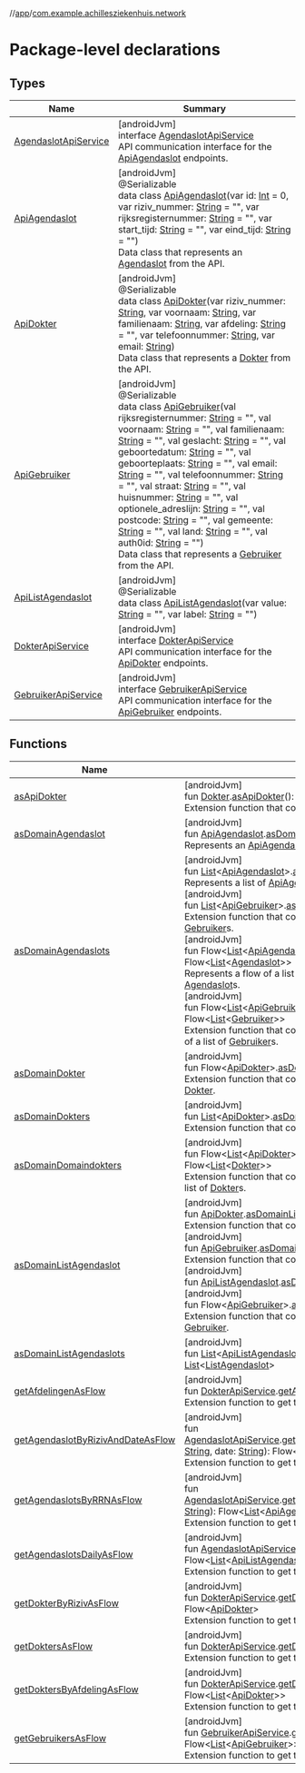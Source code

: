 //[app](../../index.md)/[com.example.achillesziekenhuis.network](index.md)

# Package-level declarations

## Types

| Name | Summary |
|---|---|
| [AgendaslotApiService](-agendaslot-api-service/index.md) | [androidJvm]<br>interface [AgendaslotApiService](-agendaslot-api-service/index.md)<br>API communication interface for the [ApiAgendaslot](-api-agendaslot/index.md) endpoints. |
| [ApiAgendaslot](-api-agendaslot/index.md) | [androidJvm]<br>@Serializable<br>data class [ApiAgendaslot](-api-agendaslot/index.md)(var id: [Int](https://kotlinlang.org/api/latest/jvm/stdlib/kotlin/-int/index.html) = 0, var riziv_nummer: [String](https://kotlinlang.org/api/latest/jvm/stdlib/kotlin/-string/index.html) = &quot;&quot;, var rijksregisternummer: [String](https://kotlinlang.org/api/latest/jvm/stdlib/kotlin/-string/index.html) = &quot;&quot;, var start_tijd: [String](https://kotlinlang.org/api/latest/jvm/stdlib/kotlin/-string/index.html) = &quot;&quot;, var eind_tijd: [String](https://kotlinlang.org/api/latest/jvm/stdlib/kotlin/-string/index.html) = &quot;&quot;)<br>Data class that represents an [Agendaslot](../com.example.achillesziekenhuis.model/-agendaslot/index.md) from the API. |
| [ApiDokter](-api-dokter/index.md) | [androidJvm]<br>@Serializable<br>data class [ApiDokter](-api-dokter/index.md)(var riziv_nummer: [String](https://kotlinlang.org/api/latest/jvm/stdlib/kotlin/-string/index.html), var voornaam: [String](https://kotlinlang.org/api/latest/jvm/stdlib/kotlin/-string/index.html), var familienaam: [String](https://kotlinlang.org/api/latest/jvm/stdlib/kotlin/-string/index.html), var afdeling: [String](https://kotlinlang.org/api/latest/jvm/stdlib/kotlin/-string/index.html) = &quot;&quot;, var telefoonnummer: [String](https://kotlinlang.org/api/latest/jvm/stdlib/kotlin/-string/index.html), var email: [String](https://kotlinlang.org/api/latest/jvm/stdlib/kotlin/-string/index.html))<br>Data class that represents a [Dokter](../com.example.achillesziekenhuis.model/-dokter/index.md) from the API. |
| [ApiGebruiker](-api-gebruiker/index.md) | [androidJvm]<br>@Serializable<br>data class [ApiGebruiker](-api-gebruiker/index.md)(val rijksregisternummer: [String](https://kotlinlang.org/api/latest/jvm/stdlib/kotlin/-string/index.html) = &quot;&quot;, val voornaam: [String](https://kotlinlang.org/api/latest/jvm/stdlib/kotlin/-string/index.html) = &quot;&quot;, val familienaam: [String](https://kotlinlang.org/api/latest/jvm/stdlib/kotlin/-string/index.html) = &quot;&quot;, val geslacht: [String](https://kotlinlang.org/api/latest/jvm/stdlib/kotlin/-string/index.html) = &quot;&quot;, val geboortedatum: [String](https://kotlinlang.org/api/latest/jvm/stdlib/kotlin/-string/index.html) = &quot;&quot;, val geboorteplaats: [String](https://kotlinlang.org/api/latest/jvm/stdlib/kotlin/-string/index.html) = &quot;&quot;, val email: [String](https://kotlinlang.org/api/latest/jvm/stdlib/kotlin/-string/index.html) = &quot;&quot;, val telefoonnummer: [String](https://kotlinlang.org/api/latest/jvm/stdlib/kotlin/-string/index.html) = &quot;&quot;, val straat: [String](https://kotlinlang.org/api/latest/jvm/stdlib/kotlin/-string/index.html) = &quot;&quot;, val huisnummer: [String](https://kotlinlang.org/api/latest/jvm/stdlib/kotlin/-string/index.html) = &quot;&quot;, val optionele_adreslijn: [String](https://kotlinlang.org/api/latest/jvm/stdlib/kotlin/-string/index.html) = &quot;&quot;, val postcode: [String](https://kotlinlang.org/api/latest/jvm/stdlib/kotlin/-string/index.html) = &quot;&quot;, val gemeente: [String](https://kotlinlang.org/api/latest/jvm/stdlib/kotlin/-string/index.html) = &quot;&quot;, val land: [String](https://kotlinlang.org/api/latest/jvm/stdlib/kotlin/-string/index.html) = &quot;&quot;, val auth0id: [String](https://kotlinlang.org/api/latest/jvm/stdlib/kotlin/-string/index.html) = &quot;&quot;)<br>Data class that represents a [Gebruiker](../com.example.achillesziekenhuis.model/-gebruiker/index.md) from the API. |
| [ApiListAgendaslot](-api-list-agendaslot/index.md) | [androidJvm]<br>@Serializable<br>data class [ApiListAgendaslot](-api-list-agendaslot/index.md)(var value: [String](https://kotlinlang.org/api/latest/jvm/stdlib/kotlin/-string/index.html) = &quot;&quot;, var label: [String](https://kotlinlang.org/api/latest/jvm/stdlib/kotlin/-string/index.html) = &quot;&quot;) |
| [DokterApiService](-dokter-api-service/index.md) | [androidJvm]<br>interface [DokterApiService](-dokter-api-service/index.md)<br>API communication interface for the [ApiDokter](-api-dokter/index.md) endpoints. |
| [GebruikerApiService](-gebruiker-api-service/index.md) | [androidJvm]<br>interface [GebruikerApiService](-gebruiker-api-service/index.md)<br>API communication interface for the [ApiGebruiker](-api-gebruiker/index.md) endpoints. |

## Functions

| Name | Summary |
|---|---|
| [asApiDokter](as-api-dokter.md) | [androidJvm]<br>fun [Dokter](../com.example.achillesziekenhuis.model/-dokter/index.md).[asApiDokter](as-api-dokter.md)(): [ApiDokter](-api-dokter/index.md)<br>Extension function that converts a [Dokter](../com.example.achillesziekenhuis.model/-dokter/index.md) to an [ApiDokter](-api-dokter/index.md). |
| [asDomainAgendaslot](as-domain-agendaslot.md) | [androidJvm]<br>fun [ApiAgendaslot](-api-agendaslot/index.md).[asDomainAgendaslot](as-domain-agendaslot.md)(): [Agendaslot](../com.example.achillesziekenhuis.model/-agendaslot/index.md)<br>Represents an [ApiAgendaslot](-api-agendaslot/index.md) as an [Agendaslot](../com.example.achillesziekenhuis.model/-agendaslot/index.md). |
| [asDomainAgendaslots](as-domain-agendaslots.md) | [androidJvm]<br>fun [List](https://kotlinlang.org/api/latest/jvm/stdlib/kotlin.collections/-list/index.html)&lt;[ApiAgendaslot](-api-agendaslot/index.md)&gt;.[asDomainAgendaslots](as-domain-agendaslots.md)(): [List](https://kotlinlang.org/api/latest/jvm/stdlib/kotlin.collections/-list/index.html)&lt;[Agendaslot](../com.example.achillesziekenhuis.model/-agendaslot/index.md)&gt;<br>Represents a list of [ApiAgendaslot](-api-agendaslot/index.md)s as a list of [Agendaslot](../com.example.achillesziekenhuis.model/-agendaslot/index.md)s.<br>[androidJvm]<br>fun [List](https://kotlinlang.org/api/latest/jvm/stdlib/kotlin.collections/-list/index.html)&lt;[ApiGebruiker](-api-gebruiker/index.md)&gt;.[asDomainAgendaslots](as-domain-agendaslots.md)(): [List](https://kotlinlang.org/api/latest/jvm/stdlib/kotlin.collections/-list/index.html)&lt;[Gebruiker](../com.example.achillesziekenhuis.model/-gebruiker/index.md)&gt;<br>Extension function that converts a list of [ApiGebruiker](-api-gebruiker/index.md)s to a list of [Gebruiker](../com.example.achillesziekenhuis.model/-gebruiker/index.md)s.<br>[androidJvm]<br>fun Flow&lt;[List](https://kotlinlang.org/api/latest/jvm/stdlib/kotlin.collections/-list/index.html)&lt;[ApiAgendaslot](-api-agendaslot/index.md)&gt;&gt;.[asDomainAgendaslots](as-domain-agendaslots.md)(): Flow&lt;[List](https://kotlinlang.org/api/latest/jvm/stdlib/kotlin.collections/-list/index.html)&lt;[Agendaslot](../com.example.achillesziekenhuis.model/-agendaslot/index.md)&gt;&gt;<br>Represents a flow of a list of [ApiAgendaslot](-api-agendaslot/index.md)s as a flow of a list of [Agendaslot](../com.example.achillesziekenhuis.model/-agendaslot/index.md)s.<br>[androidJvm]<br>fun Flow&lt;[List](https://kotlinlang.org/api/latest/jvm/stdlib/kotlin.collections/-list/index.html)&lt;[ApiGebruiker](-api-gebruiker/index.md)&gt;&gt;.[asDomainAgendaslots](as-domain-agendaslots.md)(): Flow&lt;[List](https://kotlinlang.org/api/latest/jvm/stdlib/kotlin.collections/-list/index.html)&lt;[Gebruiker](../com.example.achillesziekenhuis.model/-gebruiker/index.md)&gt;&gt;<br>Extension function that converts a flow of a list of [ApiGebruiker](-api-gebruiker/index.md)s to a flow of a list of [Gebruiker](../com.example.achillesziekenhuis.model/-gebruiker/index.md)s. |
| [asDomainDokter](as-domain-dokter.md) | [androidJvm]<br>fun Flow&lt;[ApiDokter](-api-dokter/index.md)&gt;.[asDomainDokter](as-domain-dokter.md)(): Flow&lt;[Dokter](../com.example.achillesziekenhuis.model/-dokter/index.md)&gt;<br>Extension function that converts a flow of an [ApiDokter](-api-dokter/index.md) to a flow of a [Dokter](../com.example.achillesziekenhuis.model/-dokter/index.md). |
| [asDomainDokters](as-domain-dokters.md) | [androidJvm]<br>fun [List](https://kotlinlang.org/api/latest/jvm/stdlib/kotlin.collections/-list/index.html)&lt;[ApiDokter](-api-dokter/index.md)&gt;.[asDomainDokters](as-domain-dokters.md)(): [List](https://kotlinlang.org/api/latest/jvm/stdlib/kotlin.collections/-list/index.html)&lt;[Dokter](../com.example.achillesziekenhuis.model/-dokter/index.md)&gt;<br>Extension function that converts a list of [ApiDokter](-api-dokter/index.md)s to a list of [Dokter](../com.example.achillesziekenhuis.model/-dokter/index.md)s. |
| [asDomainDomaindokters](as-domain-domaindokters.md) | [androidJvm]<br>fun Flow&lt;[List](https://kotlinlang.org/api/latest/jvm/stdlib/kotlin.collections/-list/index.html)&lt;[ApiDokter](-api-dokter/index.md)&gt;&gt;.[asDomainDomaindokters](as-domain-domaindokters.md)(): Flow&lt;[List](https://kotlinlang.org/api/latest/jvm/stdlib/kotlin.collections/-list/index.html)&lt;[Dokter](../com.example.achillesziekenhuis.model/-dokter/index.md)&gt;&gt;<br>Extension function that converts a flow of a list of [ApiDokter](-api-dokter/index.md)s to a flow of a list of [Dokter](../com.example.achillesziekenhuis.model/-dokter/index.md)s. |
| [asDomainListAgendaslot](as-domain-list-agendaslot.md) | [androidJvm]<br>fun [ApiDokter](-api-dokter/index.md).[asDomainListAgendaslot](as-domain-list-agendaslot.md)(): [Dokter](../com.example.achillesziekenhuis.model/-dokter/index.md)<br>Extension function that converts an [ApiDokter](-api-dokter/index.md) to a [Dokter](../com.example.achillesziekenhuis.model/-dokter/index.md).<br>[androidJvm]<br>fun [ApiGebruiker](-api-gebruiker/index.md).[asDomainListAgendaslot](as-domain-list-agendaslot.md)(): [Gebruiker](../com.example.achillesziekenhuis.model/-gebruiker/index.md)<br>Extension function that converts an [ApiGebruiker](-api-gebruiker/index.md) to a [Gebruiker](../com.example.achillesziekenhuis.model/-gebruiker/index.md).<br>[androidJvm]<br>fun [ApiListAgendaslot](-api-list-agendaslot/index.md).[asDomainListAgendaslot](as-domain-list-agendaslot.md)(): [ListAgendaslot](../com.example.achillesziekenhuis.model/-list-agendaslot/index.md)<br>[androidJvm]<br>fun Flow&lt;[ApiGebruiker](-api-gebruiker/index.md)&gt;.[asDomainListAgendaslot](as-domain-list-agendaslot.md)(): Flow&lt;[Gebruiker](../com.example.achillesziekenhuis.model/-gebruiker/index.md)&gt;<br>Extension function that converts a flow of an [ApiGebruiker](-api-gebruiker/index.md) to a flow of a [Gebruiker](../com.example.achillesziekenhuis.model/-gebruiker/index.md). |
| [asDomainListAgendaslots](as-domain-list-agendaslots.md) | [androidJvm]<br>fun [List](https://kotlinlang.org/api/latest/jvm/stdlib/kotlin.collections/-list/index.html)&lt;[ApiListAgendaslot](-api-list-agendaslot/index.md)&gt;.[asDomainListAgendaslots](as-domain-list-agendaslots.md)(): [List](https://kotlinlang.org/api/latest/jvm/stdlib/kotlin.collections/-list/index.html)&lt;[ListAgendaslot](../com.example.achillesziekenhuis.model/-list-agendaslot/index.md)&gt; |
| [getAfdelingenAsFlow](get-afdelingen-as-flow.md) | [androidJvm]<br>fun [DokterApiService](-dokter-api-service/index.md).[getAfdelingenAsFlow](get-afdelingen-as-flow.md)(): Flow&lt;[List](https://kotlinlang.org/api/latest/jvm/stdlib/kotlin.collections/-list/index.html)&lt;[String](https://kotlinlang.org/api/latest/jvm/stdlib/kotlin/-string/index.html)&gt;&gt;<br>Extension function to get the afdelingen as a flow. |
| [getAgendaslotByRizivAndDateAsFlow](get-agendaslot-by-riziv-and-date-as-flow.md) | [androidJvm]<br>fun [AgendaslotApiService](-agendaslot-api-service/index.md).[getAgendaslotByRizivAndDateAsFlow](get-agendaslot-by-riziv-and-date-as-flow.md)(rizivNummer: [String](https://kotlinlang.org/api/latest/jvm/stdlib/kotlin/-string/index.html), date: [String](https://kotlinlang.org/api/latest/jvm/stdlib/kotlin/-string/index.html)): Flow&lt;[List](https://kotlinlang.org/api/latest/jvm/stdlib/kotlin.collections/-list/index.html)&lt;[ApiAgendaslot](-api-agendaslot/index.md)&gt;&gt;<br>Extension function to get the agendaslots as a flow. |
| [getAgendaslotsByRRNAsFlow](get-agendaslots-by-r-r-n-as-flow.md) | [androidJvm]<br>fun [AgendaslotApiService](-agendaslot-api-service/index.md).[getAgendaslotsByRRNAsFlow](get-agendaslots-by-r-r-n-as-flow.md)(rijksregisternummer: [String](https://kotlinlang.org/api/latest/jvm/stdlib/kotlin/-string/index.html)): Flow&lt;[List](https://kotlinlang.org/api/latest/jvm/stdlib/kotlin.collections/-list/index.html)&lt;[ApiAgendaslot](-api-agendaslot/index.md)&gt;&gt;<br>Extension function to get the agendaslots as a flow. |
| [getAgendaslotsDailyAsFlow](get-agendaslots-daily-as-flow.md) | [androidJvm]<br>fun [AgendaslotApiService](-agendaslot-api-service/index.md).[getAgendaslotsDailyAsFlow](get-agendaslots-daily-as-flow.md)(): Flow&lt;[List](https://kotlinlang.org/api/latest/jvm/stdlib/kotlin.collections/-list/index.html)&lt;[ApiListAgendaslot](-api-list-agendaslot/index.md)&gt;&gt;<br>Extension function to get the agendaslots as a flow. |
| [getDokterByRizivAsFlow](get-dokter-by-riziv-as-flow.md) | [androidJvm]<br>fun [DokterApiService](-dokter-api-service/index.md).[getDokterByRizivAsFlow](get-dokter-by-riziv-as-flow.md)(rizivNummer: [String](https://kotlinlang.org/api/latest/jvm/stdlib/kotlin/-string/index.html)): Flow&lt;[ApiDokter](-api-dokter/index.md)&gt;<br>Extension function to get the dokter as a flow. |
| [getDoktersAsFlow](get-dokters-as-flow.md) | [androidJvm]<br>fun [DokterApiService](-dokter-api-service/index.md).[getDoktersAsFlow](get-dokters-as-flow.md)(): Flow&lt;[List](https://kotlinlang.org/api/latest/jvm/stdlib/kotlin.collections/-list/index.html)&lt;[ApiDokter](-api-dokter/index.md)&gt;&gt;<br>Extension function to get the dokters as a flow. |
| [getDoktersByAfdelingAsFlow](get-dokters-by-afdeling-as-flow.md) | [androidJvm]<br>fun [DokterApiService](-dokter-api-service/index.md).[getDoktersByAfdelingAsFlow](get-dokters-by-afdeling-as-flow.md)(afdeling: [String](https://kotlinlang.org/api/latest/jvm/stdlib/kotlin/-string/index.html)): Flow&lt;[List](https://kotlinlang.org/api/latest/jvm/stdlib/kotlin.collections/-list/index.html)&lt;[ApiDokter](-api-dokter/index.md)&gt;&gt;<br>Extension function to get the dokters as a flow. |
| [getGebruikersAsFlow](get-gebruikers-as-flow.md) | [androidJvm]<br>fun [GebruikerApiService](-gebruiker-api-service/index.md).[getGebruikersAsFlow](get-gebruikers-as-flow.md)(): Flow&lt;[List](https://kotlinlang.org/api/latest/jvm/stdlib/kotlin.collections/-list/index.html)&lt;[ApiGebruiker](-api-gebruiker/index.md)&gt;&gt;<br>Extension function to get the gebruikers as a flow. |
